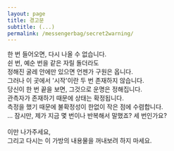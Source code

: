 ```yaml
---
layout: page
title: 경고문
subtitle: (...)
permalink: /messengerbag/secret2warning/
---
```


<p>
한 번 들어오면, 다시 나올 수 없습니다.<br>
쉰 번, 예순 번을 같은 자릴 돌더라도<br>
정해진 굴레 안에만 있으면 언젠가 구원은 옵니다.<br>
그러나 이 곳에서 '시작'이란 두 번 존재하지 않습니다.<br>
당신이 한 번 끝을 보면, 그것으로 운명은 정해집니다.<br>
관측자가 존재하기 때문에 상태는 확정됩니다.<br>
측정을 했기 때문에 불확정성이 한없이 작은 점에 수렴합니다.<br>
... 잠시만, 제가 지금 몇 번이나 반복해서 말했죠? 세 번인가요?<br>
<br>
이만 나가주세요,<br>
그리고 다시는 이 가방의 내용물을 꺼내보려 하지 마세요.<br>
</p>